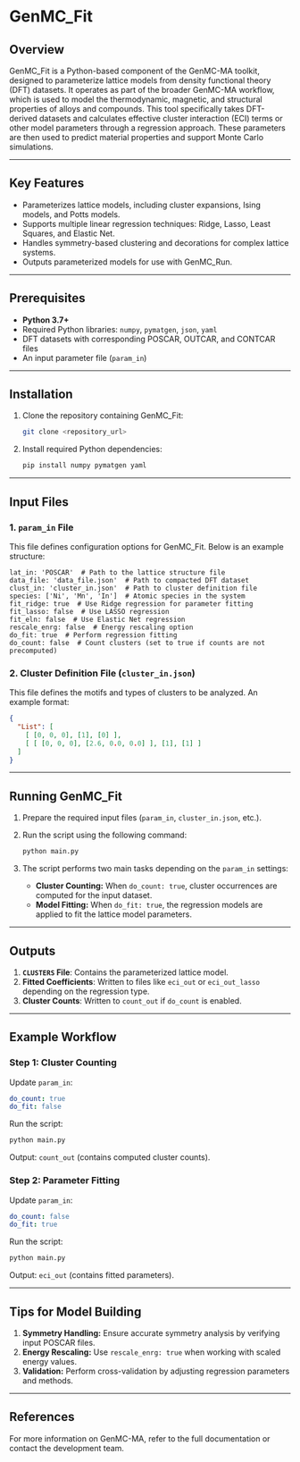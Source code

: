 # GenMC_Fit
## Overview
GenMC_Fit is a Python-based component of the GenMC-MA toolkit, designed to parameterize lattice models from density functional theory (DFT) datasets. It operates as part of the broader GenMC-MA workflow, which is used to model the thermodynamic, magnetic, and structural properties of alloys and compounds. This tool specifically takes DFT-derived datasets and calculates effective cluster interaction (ECI) terms or other model parameters through a regression approach. These parameters are then used to predict material properties and support Monte Carlo simulations.

---

## Key Features
- Parameterizes lattice models, including cluster expansions, Ising models, and Potts models.
- Supports multiple linear regression techniques: Ridge, Lasso, Least Squares, and Elastic Net.
- Handles symmetry-based clustering and decorations for complex lattice systems.
- Outputs parameterized models for use with GenMC_Run.

---

## Prerequisites
- **Python 3.7+**
- Required Python libraries: `numpy`, `pymatgen`, `json`, `yaml`
- DFT datasets with corresponding POSCAR, OUTCAR, and CONTCAR files
- An input parameter file (`param_in`)

---

## Installation
1. Clone the repository containing GenMC_Fit:
   ```bash
   git clone <repository_url>
   ```
2. Install required Python dependencies:
   ```bash
   pip install numpy pymatgen yaml
   ```

---

## Input Files
### 1. **`param_in` File**
This file defines configuration options for GenMC_Fit. Below is an example structure:

```
lat_in: 'POSCAR'  # Path to the lattice structure file
data_file: 'data_file.json'  # Path to compacted DFT dataset
clust_in: 'cluster_in.json'  # Path to cluster definition file
species: ['Ni', 'Mn', 'In']  # Atomic species in the system
fit_ridge: true  # Use Ridge regression for parameter fitting
fit_lasso: false  # Use LASSO regression
fit_eln: false  # Use Elastic Net regression
rescale_enrg: false  # Energy rescaling option
do_fit: true  # Perform regression fitting
do_count: false  # Count clusters (set to true if counts are not precomputed)
```

### 2. **Cluster Definition File (`cluster_in.json`)**
This file defines the motifs and types of clusters to be analyzed. An example format:

```json
{
  "List": [
    [ [0, 0, 0], [1], [0] ],
    [ [ [0, 0, 0], [2.6, 0.0, 0.0] ], [1], [1] ]
  ]
}
```

---

## Running GenMC_Fit
1. Prepare the required input files (`param_in`, `cluster_in.json`, etc.).
2. Run the script using the following command:

   ```bash
   python main.py
   ```

3. The script performs two main tasks depending on the `param_in` settings:
   - **Cluster Counting:** When `do_count: true`, cluster occurrences are computed for the input dataset.
   - **Model Fitting:** When `do_fit: true`, the regression models are applied to fit the lattice model parameters.

---

## Outputs
1. **`CLUSTERS` File**: Contains the parameterized lattice model.
2. **Fitted Coefficients**: Written to files like `eci_out` or `eci_out_lasso` depending on the regression type.
3. **Cluster Counts**: Written to `count_out` if `do_count` is enabled.

---

## Example Workflow
### Step 1: Cluster Counting
Update `param_in`:
```yaml
do_count: true
do_fit: false
```
Run the script:
```bash
python main.py
```
Output: `count_out` (contains computed cluster counts).

### Step 2: Parameter Fitting
Update `param_in`:
```yaml
do_count: false
do_fit: true
```
Run the script:
```bash
python main.py
```
Output: `eci_out` (contains fitted parameters).

---

## Tips for Model Building
1. **Symmetry Handling:** Ensure accurate symmetry analysis by verifying input POSCAR files.
2. **Energy Rescaling:** Use `rescale_enrg: true` when working with scaled energy values.
3. **Validation:** Perform cross-validation by adjusting regression parameters and methods.

---

## References
For more information on GenMC-MA, refer to the full documentation or contact the development team.

